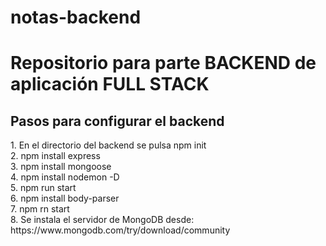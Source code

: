 # notas-backend
<h1>Repositorio para parte BACKEND de aplicación FULL STACK</h1>
<h2>Pasos para configurar el backend</h2>
      1. En el directorio del backend se pulsa npm init<br>
      2. npm install express<br>
      3. npm install mongoose<br>
      4. npm install nodemon -D<br>
      5. npm run start<br>
      6. npm install body-parser<br>
      7. npm rn start<br>
      8. Se instala el servidor de MongoDB desde: https://www.mongodb.com/try/download/community<br>
